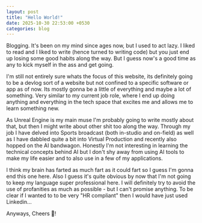 ```yaml
---
layout: post
title: "Hello World!"
date: 2025-10-30 22:53:00 +0530
categories: blog
---
```


Blogging. It's been on my mind since ages now, but I used to act lazy. I liked to read and I liked to write (hence turned to writing code) but you just end up losing some good habits along the way. But I guess now's a good time as any to kick myself in the ass and get going.

I'm still not entirely sure whats the focus of this website, its definitely going to be a devlog sort of a website but not confined to a specific software or app as of now. Its mostly gonna be a little of everything and maybe a lot of something. Very similar to my current job role, where I end up doing anything and everything in the tech space that excites me and allows me to learn something new.

As Unreal Engine is my main muse I'm probably going to write mostly about that, but then I might write about other shit too along the way. Through my job I have delved into Sports broadcast (both in-studio and on-field) as well as I have dabbled quite a bit into Virtual Production and recently also hopped on the AI bandwagon. Honestly I'm not interesting in learning the technical concepts behind AI but I don't shy away from using AI tools to make my life easier and to also use in a few of my applications.

I think my brain has farted as much fart as it could fart so I guess I'm gonna end this one here. Also I guess it's quite obvious by now that I'm not going to keep my language super professional here. I will definitely try to avoid the use of profanities as much as possible - but I can't promise anything. To be clear if I wanted to to be very "HR compliant" then I would have just used Linkedin...

Anyways, Cheers 🍻!
